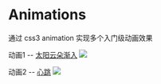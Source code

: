# Animations
通过 css3 animation 实现多个入门级动画效果

动画1 -- [太阳云朵渐入](./动效开发1/属性案例体验/太阳云朵渐入/index.html)
![](https://cdn.nlark.com/yuque/0/2022/gif/22203542/1647496576190-fcc98ca4-a9b1-44ed-8f56-781c3d8e67c9.gif#clientId=u25433b3e-6a17-4&crop=0&crop=0&crop=1&crop=1&from=paste&height=194&id=ua6abbca5&margin=%5Bobject%20Object%5D&originHeight=428&originWidth=539&originalType=url&ratio=1&rotation=0&showTitle=false&status=done&style=none&taskId=uee48b02e-489a-4943-9e47-887c75b568f&title=&width=244)

动画2 -- [心跳](./动效开发1/属性案例体验/心跳/index.html)
![](https://cdn.nlark.com/yuque/0/2022/gif/22203542/1647496933870-1ca1cdf0-5768-48fe-99ab-5bfd0e16163e.gif)